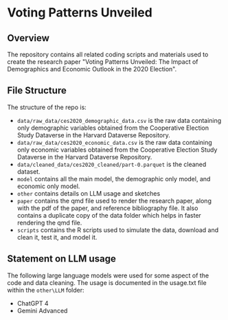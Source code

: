 # Voting Patterns Unveiled

## Overview

The repository contains all related coding scripts and materials used to create the research paper "Voting Patterns Unveiled: The Impact of Demographics and Economic Outlook in the 2020 Election".

## File Structure

The structure of the repo is:

-   `data/raw_data/ces2020_demographic_data.csv` is the raw data containing only demographic variables obtained from the Cooperative Election Study Dataverse in the Harvard Dataverse Repository.
-   `data/raw_data/ces2020_economic_data.csv` is the raw data containing only economic variables obtained from the Cooperative Election Study Dataverse in the Harvard Dataverse Repository.
-   `data/cleaned_data/ces2020_cleaned/part-0.parquet` is the cleaned dataset.
-   `model` contains all the main model, the demographic only model, and economic only model.
-   `other` contains details on LLM usage and sketches
-   `paper` contains the qmd file used to render the research paper, along with the pdf of the paper, and reference bibliography file. It also contains a duplicate copy of the data folder which helps in faster rendering the qmd file. 
-   `scripts` contains the R scripts used to simulate the data, download and clean it, test it, and model it.

## Statement on LLM usage

The following large language models were used for some aspect of the code and data cleaning. The usage is documented in the usage.txt file within the `other\LLM` folder:

- ChatGPT 4
- Gemini Advanced
